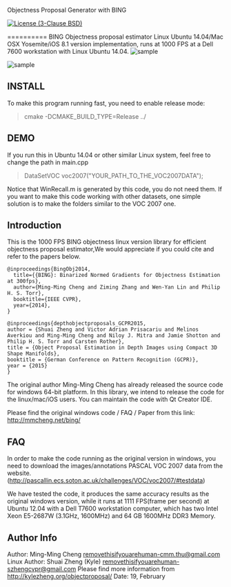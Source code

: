 Objectness Proposal Generator with BING

[![License (3-Clause BSD)](https://img.shields.io/badge/license-BSD%203--Clause-brightgreen.svg?style=flat-square)](http://opensource.org/licenses/BSD-3-Clause)

==========
BING Objectness proposal estimator Linux Ubuntu 14.04/Mac OSX Yosemite/iOS 8.1 version implementation, 
runs at 1000 FPS at a Dell 7600 workstation with Linux Ubuntu 14.04.
![sample](BING.png)

![sample](bing_vs_convnet.jpg)


## INSTALL
To make this program running fast, you need to enable release mode: 
> cmake -DCMAKE_BUILD_TYPE=Release ../

## DEMO
If you run this in Ubuntu 14.04 or other similar Linux system, feel free to 
change the path in main.cpp
> DataSetVOC voc2007("YOUR_PATH_TO_THE_VOC2007DATA");

Notice that WinRecall.m is generated by this code, you do not need them. If you
want to make this code working with other datasets, one simple solution is to 
make the folders similar to the VOC 2007 one.

## Introduction
This is the 1000 FPS BING objectness linux version library for efficient 
objectness proposal estimator,We would appreciate if you could cite and refer to 
the papers below.
```
@inproceedings{BingObj2014,
  title={{BING}: Binarized Normed Gradients for Objectness Estimation at 300fps},
  author={Ming-Ming Cheng and Ziming Zhang and Wen-Yan Lin and Philip H. S. Torr},
  booktitle={IEEE CVPR},
  year={2014},
}
```
```
@inproceedings{depthobjectproposals_GCPR2015, 
author = {Shuai Zheng and Victor Adrian Prisacariu and Melinos Averkiou and Ming-Ming Cheng and Niloy J. Mitra and Jamie Shotton and Philip H. S. Torr and Carsten Rother}, 
title = {Object Proposal Estimation in Depth Images using Compact 3D Shape Manifolds}, 
booktitle = {German Conference on Pattern Recognition (GCPR)},
year = {2015} 
}
```
The original author Ming-Ming Cheng has already released the source code for 
windows 64-bit platform. In this library, we intend to release the code for the 
linux/mac/iOS users. You can maintain the code with Qt Creator IDE.

Please find the original windows code / FAQ / Paper from this link:
http://mmcheng.net/bing/

## FAQ
In order to make the code running as the original version in windows, you need
to download the images/annotations PASCAL VOC 2007 data from the website.
(http://pascallin.ecs.soton.ac.uk/challenges/VOC/voc2007/#testdata)

We have tested the code, it produces the same accuracy results as the original windows
version, while it runs at 1111 FPS(frame per second) at Ubuntu 12.04 with a Dell T7600 
workstation computer, which has two Intel Xeon E5-2687W (3.1GHz, 1600MHz) and 64 GB 
1600MHz DDR3 Memory.

## Author Info
Author: Ming-Ming Cheng removethisifyouarehuman-cmm.thu@gmail.com
Linux Author: Shuai Zheng (Kyle) removethisifyouarehuman-szhengcvpr@gmail.com
Please find more information from http://kylezheng.org/objectproposal/
Date: 19, February 


